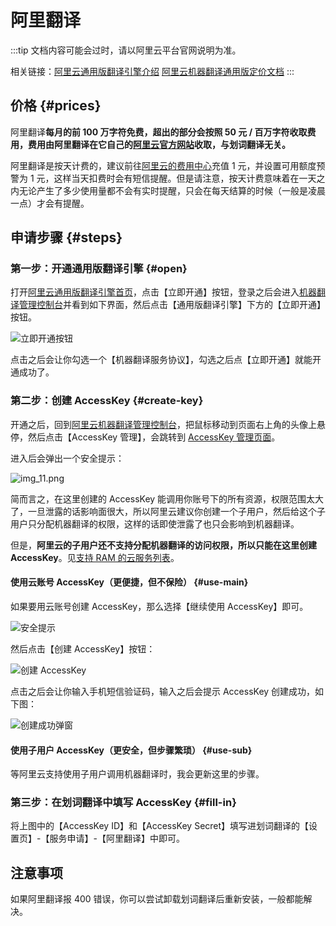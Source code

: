 # 阿里翻译

:::tip
文档内容可能会过时，请以阿里云平台官网说明为准。

相关链接：[阿里云通用版翻译引擎介绍](https://www.aliyun.com/product/ai/base_alimt?source=5176.11533457&userCode=wsnup3vv) [阿里云机器翻译通用版定价文档](https://help.aliyun.com/document_detail/158294.html?source=5176.11533457&userCode=wsnup3vv)
:::

## 价格 {#prices}

阿里翻译**每月的前 100 万字符免费，超出的部分会按照 50 元 / 百万字符收取费用，费用由阿里翻译在它自己的[阿里云官方网站](https://www.aliyun.com/?source=5176.11533457&userCode=wsnup3vv)收取，与划词翻译无关。**

阿里翻译是按天计费的，建议前往[阿里云的费用中心](https://usercenter2.aliyun.com/home)充值 1 元，并设置可用额度预警为 1 元，这样当天扣费时会有短信提醒。但是请注意，按天计费意味着在一天之内无论产生了多少使用量都不会有实时提醒，只会在每天结算的时候（一般是凌晨一点）才会有提醒。

## 申请步骤 {#steps}

### 第一步：开通通用版翻译引擎 {#open}

打开[阿里云通用版翻译引擎首页](https://www.aliyun.com/product/ai/base_alimt?source=5176.11533457&userCode=wsnup3vv)，点击【立即开通】按钮，登录之后会进入[机器翻译管理控制台](https://mt.console.aliyun.com/basic)并看到如下界面，然后点击【通用版翻译引擎】下方的【立即开通】按钮。

![立即开通按钮](../../static/ali1.png)

点击之后会让你勾选一个【机器翻译服务协议】，勾选之后点【立即开通】就能开通成功了。

### 第二步：创建 AccessKey {#create-key}

开通之后，回到[阿里云机器翻译管理控制台](https://mt.console.aliyun.com/basic)，把鼠标移动到页面右上角的头像上悬停，然后点击【AccessKey 管理】，会跳转到 [AccessKey 管理页面](https://ram.console.aliyun.com/manage/ak)。

进入后会弹出一个安全提示：

![img_11.png](./img_11.png)

简而言之，在这里创建的 AccessKey 能调用你账号下的所有资源，权限范围太大了，一旦泄露的话影响面很大，所以阿里云建议你创建一个子用户，然后给这个子用户只分配机器翻译的权限，这样的话即使泄露了也只会影响到机器翻译。

但是，**阿里云的子用户还不支持分配机器翻译的访问权限，所以只能在这里创建 AccessKey**。见[支持 RAM 的云服务列表](https://help.aliyun.com/document_detail/28630.html?source=5176.11533457&userCode=wsnup3vv)。

#### 使用云账号 AccessKey（更便捷，但不保险） {#use-main}

如果要用云账号创建 AccessKey，那么选择【继续使用 AccessKey】即可。

![安全提示](../../static/ali2.png)

然后点击【创建 AccessKey】按钮：

![创建 AccessKey](../../static/ali3.png)

点击之后会让你输入手机短信验证码，输入之后会提示 AccessKey 创建成功，如下图：

![创建成功弹窗](../../static/ali4.png)

#### 使用子用户 AccessKey（更安全，但步骤繁琐） {#use-sub}

等阿里云支持使用子用户调用机器翻译时，我会更新这里的步骤。

### 第三步：在划词翻译中填写 AccessKey {#fill-in}

将上图中的【AccessKey ID】和【AccessKey Secret】填写进划词翻译的【设置页】-【服务申请】-【阿里翻译】中即可。

## 注意事项

如果阿里翻译报 400 错误，你可以尝试卸载划词翻译后重新安装，一般都能解决。
